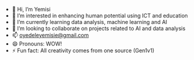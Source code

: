 - 👋 Hi, I’m Yemisi
- 👀 I’m interested in enhancing human potential using ICT and education
- 🌱 I’m currently learning data analysis, machine learning and AI
- 💞️ I’m looking to collaborate on projects related to AI and data analysis
- 📫 oyedeleyemisie@gmail.com
- 😄 Pronouns: WOW!
- ⚡ Fun fact: All creativity comes from one source (Gen1v1)

<!---
oyedeleyemisie/oyedeleyemisie is a ✨ special ✨ repository because its `README.md` (this file) appears on your GitHub profile.
You can click the Preview link to take a look at your changes.
BDW, it's the first time creating a README file about myself. 
--->
